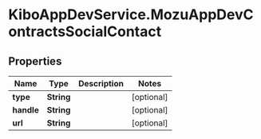 # KiboAppDevService.MozuAppDevContractsSocialContact

## Properties

Name | Type | Description | Notes
------------ | ------------- | ------------- | -------------
**type** | **String** |  | [optional] 
**handle** | **String** |  | [optional] 
**url** | **String** |  | [optional] 


